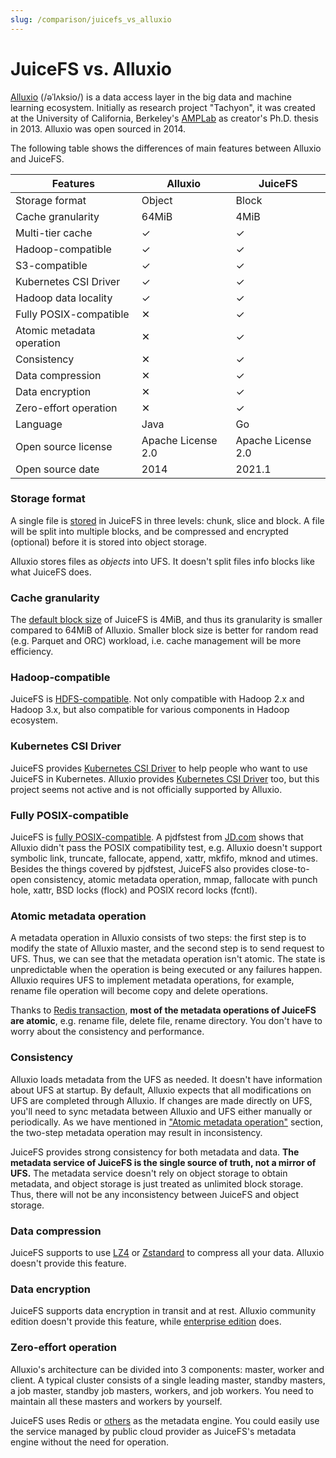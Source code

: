 ```yaml
---
slug: /comparison/juicefs_vs_alluxio
---
```


# JuiceFS vs. Alluxio

[Alluxio](https://www.alluxio.io) (/əˈlʌksio/) is a data access layer in the big data and machine learning ecosystem. Initially as research project "Tachyon", it was created at the University of California, Berkeley's [AMPLab](https://en.wikipedia.org/wiki/AMPLab) as creator's Ph.D. thesis in 2013. Alluxio was open sourced in 2014.

The following table shows the differences of main features between Alluxio and JuiceFS.

| Features                  | Alluxio            | JuiceFS            |
| --------                  | -------            | -------            |
| Storage format            | Object             | Block              |
| Cache granularity         | 64MiB              | 4MiB               |
| Multi-tier cache          | ✓                  | ✓                  |
| Hadoop-compatible         | ✓                  | ✓                  |
| S3-compatible             | ✓                  | ✓                  |
| Kubernetes CSI Driver     | ✓                  | ✓                  |
| Hadoop data locality      | ✓                  | ✓                  |
| Fully POSIX-compatible    | ✕                  | ✓                  |
| Atomic metadata operation | ✕                  | ✓                  |
| Consistency               | ✕                  | ✓                  |
| Data compression          | ✕                  | ✓                  |
| Data encryption           | ✕                  | ✓                  |
| Zero-effort operation     | ✕                  | ✓                  |
| Language                  | Java               | Go                 |
| Open source license       | Apache License 2.0 | Apache License 2.0 |
| Open source date          | 2014               | 2021.1             |

### Storage format

A single file is [stored](../../reference/how_juicefs_store_files.md) in JuiceFS in three levels: chunk, slice and block. A file will be split into multiple blocks, and be compressed and encrypted (optional) before it is stored into object storage.

Alluxio stores files as _objects_ into UFS. It doesn't split files info blocks like what JuiceFS does.

### Cache granularity

The [default block size](../../reference/how_juicefs_store_files.md) of JuiceFS is 4MiB, and thus its granularity is smaller compared to 64MiB of Alluxio. Smaller block size is better for random read (e.g. Parquet and ORC) workload, i.e. cache management will be more efficiency.

### Hadoop-compatible

JuiceFS is [HDFS-compatible](../../deployment/hadoop_java_sdk.md). Not only compatible with Hadoop 2.x and Hadoop 3.x, but also compatible for various components in Hadoop ecosystem.

### Kubernetes CSI Driver

JuiceFS provides [Kubernetes CSI Driver](https://github.com/juicedata/juicefs-csi-driver) to help people who want to use JuiceFS in Kubernetes. Alluxio provides [Kubernetes CSI Driver](https://github.com/Alluxio/alluxio-csi) too, but this project seems not active and is not officially supported by Alluxio.

### Fully POSIX-compatible

JuiceFS is [fully POSIX-compatible](../../reference/posix_compatibility.md). A pjdfstest from [JD.com](https://www.slideshare.net/Alluxio/using-alluxio-posix-fuse-api-in-jdcom) shows that Alluxio didn't pass the POSIX compatibility test, e.g. Alluxio doesn't support symbolic link, truncate, fallocate, append, xattr, mkfifo, mknod and utimes. Besides the things covered by pjdfstest, JuiceFS also provides close-to-open consistency, atomic metadata operation, mmap, fallocate with punch hole, xattr, BSD locks (flock) and POSIX record locks (fcntl).

### Atomic metadata operation

A metadata operation in Alluxio consists of two steps: the first step is to modify the state of Alluxio master, and the second step is to send request to UFS. Thus, we can see that the metadata operation isn't atomic. The state is unpredictable when the operation is being executed or any failures happen. Alluxio requires UFS to implement metadata operations, for example, rename file operation will become copy and delete operations.

Thanks to [Redis transaction](https://redis.io/topics/transactions), **most of the metadata operations of JuiceFS are atomic**, e.g. rename file, delete file, rename directory. You don't have to worry about the consistency and performance.

### Consistency

Alluxio loads metadata from the UFS as needed. It doesn't have information about UFS at startup. By default, Alluxio expects that all modifications on UFS are completed through Alluxio. If changes are made directly on UFS, you'll need to sync metadata between Alluxio and UFS either manually or periodically. As we have mentioned in ["Atomic metadata operation"](#atomic-metadata-operation) section, the two-step metadata operation may result in inconsistency.

JuiceFS provides strong consistency for both metadata and data. **The metadata service of JuiceFS is the single source of truth, not a mirror of UFS.** The metadata service doesn't rely on object storage to obtain metadata, and object storage is just treated as unlimited block storage. Thus, there will not be any inconsistency between JuiceFS and object storage.

### Data compression

JuiceFS supports to use [LZ4](https://lz4.github.io/lz4) or [Zstandard](https://facebook.github.io/zstd) to compress all your data. Alluxio doesn't provide this feature.

### Data encryption

JuiceFS supports data encryption in transit and at rest. Alluxio community edition doesn't provide this feature, while [enterprise edition](https://docs.alluxio.io/ee/user/stable/en/operation/Security.html#end-to-end-data-encryption) does.

### Zero-effort operation

Alluxio's architecture can be divided into 3 components: master, worker and client. A typical cluster consists of a single leading master, standby masters, a job master, standby job masters, workers, and job workers. You need to maintain all these masters and workers by yourself.

JuiceFS uses Redis or [others](../../guide/how_to_setup_metadata_engine.md) as the metadata engine. You could easily use the service managed by public cloud provider as JuiceFS's metadata engine without the need for operation.
